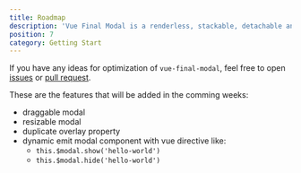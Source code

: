 ```yaml
---
title: Roadmap
description: 'Vue Final Modal is a renderless, stackable, detachable and lightweight modal component.'
position: 7
category: Getting Start
---
```


If you have any ideas for optimization of `vue-final-modal`, feel free to open [issues](https://github.com/hunterliu1003/vue-final-modal/issues) or [pull request](https://github.com/hunterliu1003/vue-final-modal/pulls).

These are the features that will be added in the comming weeks:

- draggable modal
- resizable modal
- duplicate overlay property
- dynamic emit modal component with vue directive like:
  - `this.$modal.show('hello-world')`
  - `this.$modal.hide('hello-world')`